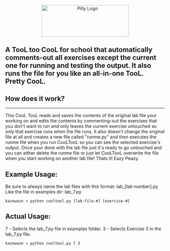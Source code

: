 <p align="center">
  <img width="275px" height="100px" src="https://raw.githubusercontent.com/kazewaze/assets-holder/main/CooLTooL.svg" alt="Pilly Logo"/>
</p>

## A TooL too CooL for school that automatically comments-out all exercises except the current one for running and testing the output. It also runs the file for you like an all-in-one TooL. Pretty CooL.

## How does it work?
-------
This CooL TooL reads and saves the contents of the original lab file your working on and edits the contents by commenting-out the exercises that you don't want to run and only leaves the current exercise untouched so only that exercise runs when the file runs. It also doesn't change the original file at all and creates a new file called "runme.py" and then executes the runme file when you run CooLTooL so you can see the selected exercise's output. Once your done with the lab file just it's ready to go untouched and you can either delete the runme file or just let CooLTooL overwrite the file when you start working on another lab file! Thats it! Eazy Peazy.

## Example Usage:
Be sure to always name the lab files with this format: lab_[lab number].py
Like the file in examples dir: lab_7.py
```
kazewaze > python cooltool.py [lab-file-#] [exercise-#]
```

## Actual Usage:
7 - Selects the lab_7.py file in examples folder.
3 - Selects Exercise 3 in the lab_7.py file.
```
kazewaze > python cooltool.py 7 3
```